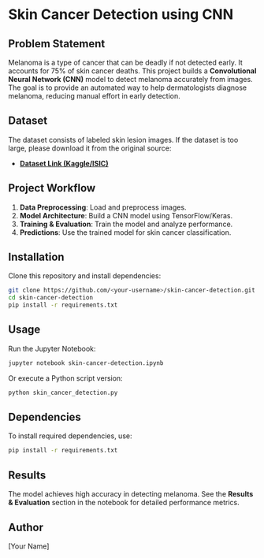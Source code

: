 # Skin Cancer Detection using CNN

## Problem Statement
Melanoma is a type of cancer that can be deadly if not detected early. It accounts for 75% of skin cancer deaths. This project builds a **Convolutional Neural Network (CNN)** model to detect melanoma accurately from images. The goal is to provide an automated way to help dermatologists diagnose melanoma, reducing manual effort in early detection.

## Dataset
The dataset consists of labeled skin lesion images. If the dataset is too large, please download it from the original source:
- **[Dataset Link (Kaggle/ISIC)](https://www.kaggle.com/datasets)**

## Project Workflow
1. **Data Preprocessing**: Load and preprocess images.
2. **Model Architecture**: Build a CNN model using TensorFlow/Keras.
3. **Training & Evaluation**: Train the model and analyze performance.
4. **Predictions**: Use the trained model for skin cancer classification.

## Installation
Clone this repository and install dependencies:
```bash
git clone https://github.com/<your-username>/skin-cancer-detection.git
cd skin-cancer-detection
pip install -r requirements.txt
```

## Usage
Run the Jupyter Notebook:
```bash
jupyter notebook skin-cancer-detection.ipynb
```
Or execute a Python script version:
```bash
python skin_cancer_detection.py
```

## Dependencies
To install required dependencies, use:
```bash
pip install -r requirements.txt
```

## Results
The model achieves high accuracy in detecting melanoma. See the **Results & Evaluation** section in the notebook for detailed performance metrics.

## Author
[Your Name]


